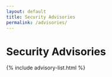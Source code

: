 ```yaml
---
layout: default
title: Security Advisories
permalink: /advisories/
---
```


# Security Advisories

{% include advisory-list.html %}